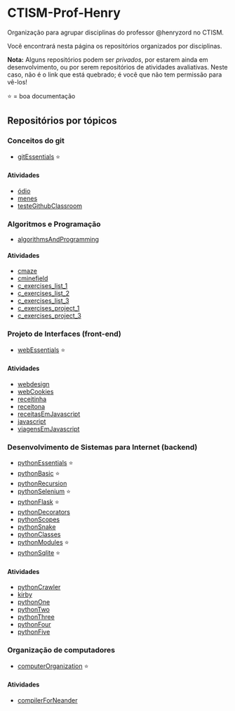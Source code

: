 # CTISM-Prof-Henry

Organização para agrupar disciplinas do professor @henryzord no CTISM.

Você encontrará nesta página os repositórios organizados por disciplinas.

**Nota:** Alguns repositórios podem ser _privados_, por estarem ainda em
desenvolvimento, ou por serem repositórios de atividades avaliativas. 
Neste caso, não é o link que está quebrado; é você que não tem permissão 
para vê-los!

⭐ = boa documentação

## Repositórios por tópicos

### Conceitos do git 

* [gitEssentials](https://github.com/CTISM-Prof-Henry/gitEssentials) ⭐

#### Atividades 

* [ódio](https://github.com/CTISM-Prof-Henry/odio)
* [menes](https://github.com/CTISM-Prof-Henry/menes)
* [testeGithubClassroom](https://github.com/CTISM-Prof-Henry/testeGithubClassroom)

### Algoritmos e Programação

* [algorithmsAndProgramming](https://github.com/CTISM-Prof-Henry/algorithmsAndProgramming)

#### Atividades 

* [cmaze](https://github.com/CTISM-Prof-Henry/cmaze)
* [cminefield](https://github.com/CTISM-Prof-Henry/cminefield)
* [c_exercises_list_1](https://github.com/CTISM-Prof-Henry/c_exercises_list_1)
* [c_exercises_list_2](https://github.com/CTISM-Prof-Henry/c_exercises_list_2)
* [c_exercises_list_3](https://github.com/CTISM-Prof-Henry/c_exercises_list_3)
* [c_exercises_project_1](https://github.com/CTISM-Prof-Henry/c_exercises_project_1)
* [c_exercises_project_3](https://github.com/CTISM-Prof-Henry/c_exercises_project_3)

### Projeto de Interfaces (front-end)

* [webEssentials](https://github.com/CTISM-Prof-Henry/webEssentials) ⭐

#### Atividades 

* [webdesign](https://github.com/CTISM-Prof-Henry/webdesign)
* [webCookies](https://github.com/CTISM-Prof-Henry/webCookies)
* [receitinha](https://github.com/CTISM-Prof-Henry/receitinha)
* [receitona](https://github.com/CTISM-Prof-Henry/receitona)
* [receitasEmJavascript](https://github.com/CTISM-Prof-Henry/receita-javascript)
* [javascript](https://github.com/CTISM-Prof-Henry/javascript)
* [viagensEmJavascript](https://github.com/CTISM-Prof-Henry/viagensEmJavascript)

### Desenvolvimento de Sistemas para Internet (backend)

* [pythonEssentials](https://github.com/CTISM-Prof-Henry/pythonEssentials) ⭐
* [pythonBasic](https://github.com/CTISM-Prof-Henry/pythonBasic) ⭐
* [pythonRecursion](https://github.com/CTISM-Prof-Henry/pythonRecursion)
* [pythonSelenium](https://github.com/CTISM-Prof-Henry/pythonSelenium) ⭐ 
* [pythonFlask](https://github.com/CTISM-Prof-Henry/pythonFlask) ⭐
* [pythonDecorators](https://github.com/CTISM-Prof-Henry/pythonDecorators)
* [pythonScopes](https://github.com/CTISM-Prof-Henry/pythonScopes)
* [pythonSnake](https://github.com/CTISM-Prof-Henry/pythonSnake)
* [pythonClasses](https://github.com/CTISM-Prof-Henry/pythonClasses)
* [pythonModules](https://github.com/CTISM-Prof-Henry/pythonModules) ⭐
* [pythonSqlite](https://github.com/CTISM-Prof-Henry/pythonSqlite) ⭐

#### Atividades 

* [pythonCrawler](https://github.com/CTISM-Prof-Henry/pythonCrawler)
* [kirby](https://github.com/CTISM-Prof-Henry/kirby)
* [pythonOne](https://github.com/CTISM-Prof-Henry/pythonOne)
* [pythonTwo](https://github.com/CTISM-Prof-Henry/pythonTwo)
* [pythonThree](https://github.com/CTISM-Prof-Henry/pythonThree)
* [pythonFour](https://github.com/CTISM-Prof-Henry/pythonFour)
* [pythonFive](https://github.com/CTISM-Prof-Henry/pythonFive)

### Organização de computadores

* [computerOrganization](https://github.com/CTISM-Prof-Henry/computerOrganization) ⭐

#### Atividades 

* [compilerForNeander](https://github.com/CTISM-Prof-Henry/compilerForNeander)
